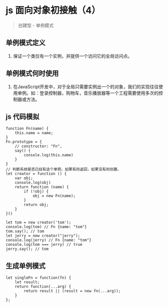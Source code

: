 # js 面向对象初接触（4）
> 创建型 - 单例模式

## 单例模式定义
1. 保证一个类仅有一个实例，并提供一个访问它的全局访问点。

## 单例模式何时使用
1. 在JavaScript开发中，对于全局只需要实例出一个的对象，我们的实现往往使用单例。如：登录控制器，购物车，音乐播放器等一个工程需要使用多次的控制器或方法。

## js 代码模拟
```
function Fn(name) {
    this.name = name;
}
Fn.prototype = {
    // constructor: "Fn",
    say() {
        console.log(this.name)
    }
}
// 判断系统是否已经有这个单例，如果有则返回，如果没有则创建。
let creator = function () {
    var obj;
    console.log(obj)
    return function (name) {
        if (!obj) {
            obj = new Fn(name);
        }
        return obj;
    }
}()

let tom = new creator('tom');
console.log(tom) // Fn {name: "tom"}
tom.say(); // tom
let jerry = new creator("jerry");
console.log(jerry) // Fn {name: "tom"}
console.log(tom === jerry) // true
jerry.say(); // tom
```

## 生成单例模式
```
let singleFn = function(fn) {
    let result;
    return function(...arg) {
        return result || (result = new fn(...arg));
    }
};
```